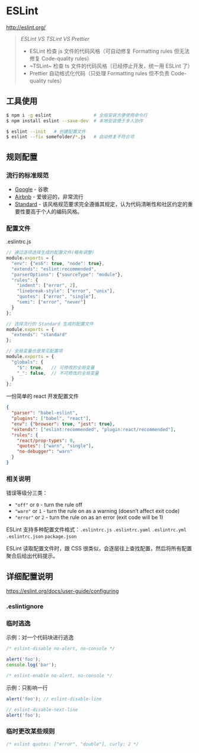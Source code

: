 # ESLint

http://eslint.org/

> *ESLint VS TSLint VS Prettier*
> * ESLint 检查 js 文件的代码风格（可自动修复 Formatting rules 但无法修复 Code-quality rules）
> * ~TSLint~ 检查 ts 文件的代码风格（已经停止开发，统一用 ESLint 了）
> * Prettier 自动格式化代码（只处理 Formatting rules 但不负责 Code-quality rules）


## 工具使用

```bash
$ npm i -g eslint                # 全局安装方便使用命令行
$ npm install eslint --save-dev  # 本地安装便于多人协作

$ eslint --init   # 创建配置文件
$ eslint --fix somefolder/*.js   # 自动修复不符合项
```

## 规则配置

### 流行的标准规范

* [Google](https://github.com/google/styleguide) - 谷歌
* [Airbnb](https://github.com/airbnb/javascript) - 爱彼迎的，非常流行
* [Standard](https://github.com/standard/standard) - 该风格规范要求完全遵循其规定，认为代码清晰性和社区约定的重要性要高于个人的编码风格。

### 配置文件

.eslintrc.js

```js
// 通过逐项选择生成的配置文件(略有调整)
module.exports = {
  "env": {"es6": true, "node": true},
  "extends": "eslint:recommended",
  "parserOptions": {"sourceType": "module"},
  "rules": {
    "indent": ["error", 2],
    "linebreak-style": ["error", "unix"],
    "quotes": ["error", "single"],
    "semi": ["error", "never"]
  }
};

// 选择流行的 Standard 生成的配置文件
module.exports = {
  "extends": "standard"
};

// 全局变量也是常见配置项
module.exports = {
  "globals": {
    "$": true,   // 可修改的全局变量
    "_": false,  // 不可修改的全局变量
  }
};
```

一份简单的 react 开发配置文件

```json
{
  "parser": "babel-eslint",
  "plugins": ["babel", "react"],
  "env": {"browser": true, "jest": true},
  "extends": ["eslint:recommended", "plugin:react/recommended"],
  "rules": {
    "react/prop-types": 0,
    "quotes": ["warn", "single"],
    "no-debugger": "warn"
  }
}
```

### 相关说明

错误等级分三类：
  * `"off"` or `0` - turn the rule off
  * `"warn"` or `1` - turn the rule on as a warning (doesn’t affect exit code)
  * `"error"` or `2` - turn the rule on as an error (exit code will be 1)

ESLint 支持多种配置文件格式：`.eslintrc.js` `.eslintrc.yaml` `.eslintrc.yml` `.eslintrc.json` `package.json`

ESLint 读取配置文件时，跟 CSS 很类似，会逐层往上查找配置，然后将所有配置聚合后给出代码提示。


## 详细配置说明

https://eslint.org/docs/user-guide/configuring

### .eslintignore


### 临时逃逸

示例：对一个代码块进行逃逸

```js
/* eslint-disable no-alert, no-console */

alert('foo');
console.log('bar');

/* eslint-enable no-alert, no-console */
```

示例：只影响一行

```js
alert('foo'); // eslint-disable-line

// eslint-disable-next-line
alert('foo');
```

### 临时更改某些规则

```js
/* eslint quotes: ["error", "double"], curly: 2 */
```
